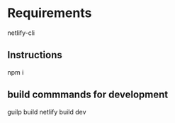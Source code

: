 # Requirements

netlify-cli


## Instructions

npm i

## build commmands for development 
guilp build
netlify build dev